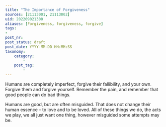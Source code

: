 ```yaml
---
title: "The Importance of Forgiveness"
sources: [21113001, 21113002]
uid: 202209021300
aliases: [Forgiveness, forgiveness, forgive]
tags:
-
post_nr:
post_status: draft
post_date: YYYY-MM-DD HH:MM:SS
taxonomy:
    category:
        -
    post_tag:
        -
---
```


Humans are completely imperfect, forgive their fallibility, and your own. Forgive them and forgive yourself. Remember the pain, and remember that good people can do bad things.

Humans are good, but are often misguided. That does not change their human essence – to love and to be loved. All of these things we do, the acts we play, we all just want one thing, however misguided some attempts may be.